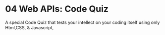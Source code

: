 # 04 Web APIs: Code Quiz


A special Code Quiz that tests your intellect on your coding itself using only Html,CSS, & Javascript,
